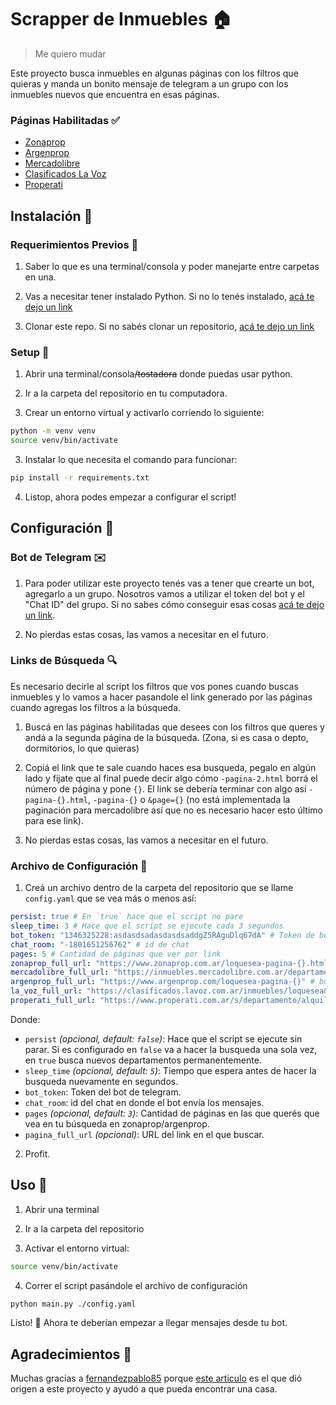 # Scrapper de Inmuebles :house:

> Me quiero mudar

Este proyecto busca inmuebles en algunas páginas con los filtros que quieras y manda un bonito mensaje de telegram a un grupo con los inmuebles nuevos que encuentra en esas páginas.

### Páginas Habilitadas :white_check_mark:

- [Zonaprop](https://www.zonaprop.com.ar/)
- [Argenprop](https://www.argenprop.com/)
- [Mercadolibre](https://www.mercadolibre.com.ar)
- [Clasificados La Voz](https://clasificados.lavoz.com.ar/inmuebles)
- [Properati](https://www.properati.com.ar/)

## Instalación :wrench:

### Requerimientos Previos :nut_and_bolt:

1. Saber lo que es una terminal/consola y poder manejarte entre carpetas en una.

2. Vas a necesitar tener instalado Python. Si no lo tenés instalado, [acá te dejo un link](https://tutorial.djangogirls.org/es/python_installation/)

3. Clonar este repo. Si no sabés clonar un repositorio, [acá te dejo un link](https://www.taloselectronics.com/blogs/tutoriales/como-descargar-un-proyecto-de-github)

### Setup :hammer:

1. Abrir una terminal/consola<s>/tostadora</s> donde puedas usar python.

2. Ir a la carpeta del repositorio en tu computadora.

2. Crear un entorno virtual y activarlo corriendo lo siguiente:

```bash
python -m venv venv
source venv/bin/activate
```

3. Instalar lo que necesita el comando para funcionar:

```bash
pip install -r requirements.txt
```

4. Listop, ahora podes empezar a configurar el script!

## Configuración :pencil:

### Bot de Telegram :envelope:

1. Para poder utilizar este proyecto tenés vas a tener que crearte un bot, agregarlo a un grupo. Nosotros vamos a utilizar el token del bot y el "Chat ID" del grupo. Si no sabes cómo conseguir esas cosas [acá te dejo un link](https://dev.to/rizkyrajitha/get-notifications-with-telegram-bot-537l). 

2. No pierdas estas cosas, las vamos a necesitar en el futuro.

### Links de Búsqueda :mag:

Es necesario decirle al script los filtros que vos pones cuando buscas inmuebles y lo vamos a hacer pasandole el link generado por las páginas cuando agregas los filtros a la búsqueda.

1. Buscá en las páginas habilitadas que desees con los filtros que queres y andá a la segunda página de la búsqueda. (Zona, si es casa o depto, dormitorios, lo que quieras)

2. Copiá el link que te sale cuando haces esa busqueda, pegalo en algún lado y fijate que al final puede decir algo cómo `-pagina-2.html` borrá el número de página y pone `{}`. El link se debería terminar con algo así `-pagina-{}.html`, `-pagina-{}` o `&page={}` (no está implementada la paginación para mercadolibre así que no es necesario hacer esto último para ese link).

3. No pierdas estas cosas, las vamos a necesitar en el futuro.

### Archivo de Configuración :page_facing_up:

1. Creá un archivo dentro de la carpeta del repositorio que se llame `config.yaml` que se vea más o menos así:

```yaml
persist: true # En `true` hace que el script no pare
sleep_time: 3 # Hace que el script se ejecute cada 3 segundos
bot_token: "1346325228:asdasdsadasdasdsaddgZ5RAguDlq67dA" # Token de bot
chat_room: "-1801651256762" # id de chat
pages: 5 # Cantidad de páginas que ver por link
zonaprop_full_url: "https://www.zonaprop.com.ar/loquesea-pagina-{}.html" # busqueda zonaprop
mercadolibre_full_url: "https://inmuebles.mercadolibre.com.ar/departamentos/alquiler/loquesea" # busqueda mercadolibre
argenprop_full_url: "https://www.argenprop.com/loquesea-pagina-{}" # busqueda argenprop
la_voz_full_url: "https://clasificados.lavoz.com.ar/inmuebles/loquesea&page={}" # busqueda la voz
properati_full_url: "https://www.properati.com.ar/s/departamento/alquiler/loquesea&page={}" # busqueda properati
```

Donde:

- `persist` _(opcional, default: `false`)_: Hace que el script se ejecute sin parar. Si es configurado en `false` va a hacer la busqueda una sola vez, en `true` busca nuevos departamentos permanentemente.
- `sleep_time` _(opcional, default: `5`)_: Tiempo que espera antes de hacer la busqueda nuevamente en segundos.
- `bot_token`: Token del bot de telegram.
- `chat_room`: id del chat en donde el bot envía los mensajes.
- `pages` _(opcional, default: `3`)_: Cantidad de páginas en las que querés que vea en tu búsqueda en zonaprop/argenprop.
- `pagina_full_url` _(opcional)_: URL del link en el que buscar.

2. Profit.

## Uso :rainbow:

1. Abrir una terminal

2. Ir a la carpeta del repositorio

3. Activar el entorno virtual:

```bash
source venv/bin/activate
```

4. Correr el script pasándole el archivo de configuración

```bash
python main.py ./config.yaml
```

Listo! :tada: Ahora te deberían empezar a llegar mensajes desde tu bot.

## Agradecimientos :pray:

Muchas gracias a [fernandezpablo85](https://gist.github.com/fernandezpablo85) porque [este articulo](https://dev.to/fernandezpablo/scrappeando-propiedades-con-python-4cp8) es el que dió origen a este proyecto y ayudó a que pueda encontrar una casa.
